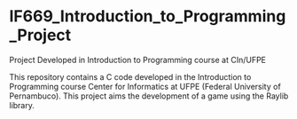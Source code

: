 # IF669_Introduction_to_Programming_Project
Project Developed in Introduction to Programming course at CIn/UFPE

This repository contains a C code developed in the Introduction to Programming course Center for Informatics at UFPE (Federal University of Pernambuco). This project aims the development of a game using the Raylib library. 
